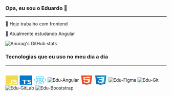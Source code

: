 ### Opa, eu sou o Eduardo 👋

<hr>


 🔭 Hoje trabalho com frontend <br>
 
 🌱 Atualmente estudando Angular


![Anurag's GitHub stats](https://github-readme-stats.vercel.app/api?username=eduardonunespp&show_icons=true&theme=radical)

### Tecnologias que eu uso no meu dia a dia

<hr>

<div style="display: inline_block"><br>
  <img align="center" margin-bottom="10px" alt="Edu-Js" height="30" width="40" src="https://raw.githubusercontent.com/devicons/devicon/master/icons/javascript/javascript-plain.svg" />
  <img align="center" alt="Edu-Ts" height="30" width="40" src="https://raw.githubusercontent.com/devicons/devicon/master/icons/typescript/typescript-plain.svg" />
  <img align="center" alt="Edu-React" height="30" width="40" src="https://raw.githubusercontent.com/devicons/devicon/master/icons/react/react-original.svg" />
  <img align="center" alt="Edu-Angular" height="30" width="30" src="https://cdn.jsdelivr.net/gh/devicons/devicon/icons/angularjs/angularjs-original.svg" />
  <img align="center" alt="Edu-HTML" height="30" width="40" src="https://raw.githubusercontent.com/devicons/devicon/master/icons/html5/html5-original.svg" />
 
  <img align="center" alt="Edu-CSS" height="30" width="40" src="https://raw.githubusercontent.com/devicons/devicon/master/icons/css3/css3-original.svg" /> 
 
  <img align="center" alt="Edu-Figma" height="30" width="40" src="https://cdn.jsdelivr.net/gh/devicons/devicon/icons/figma/figma-original.svg" /> 
 
  <img align="center" alt="Edu-Git" height="30" width="40" src="https://cdn.jsdelivr.net/gh/devicons/devicon/icons/git/git-original.svg" /> 
 
  <img align="center" alt="Edu-GitLab" height="30" width="40" src="https://cdn.jsdelivr.net/gh/devicons/devicon/icons/gitlab/gitlab-plain-wordmark.svg" /> 
 
  <img align="center" alt="Edu-Booststrap" height="30" width="40" src="https://cdn.jsdelivr.net/gh/devicons/devicon/icons/bootstrap/bootstrap-original.svg" /> 
       
</div>



  
